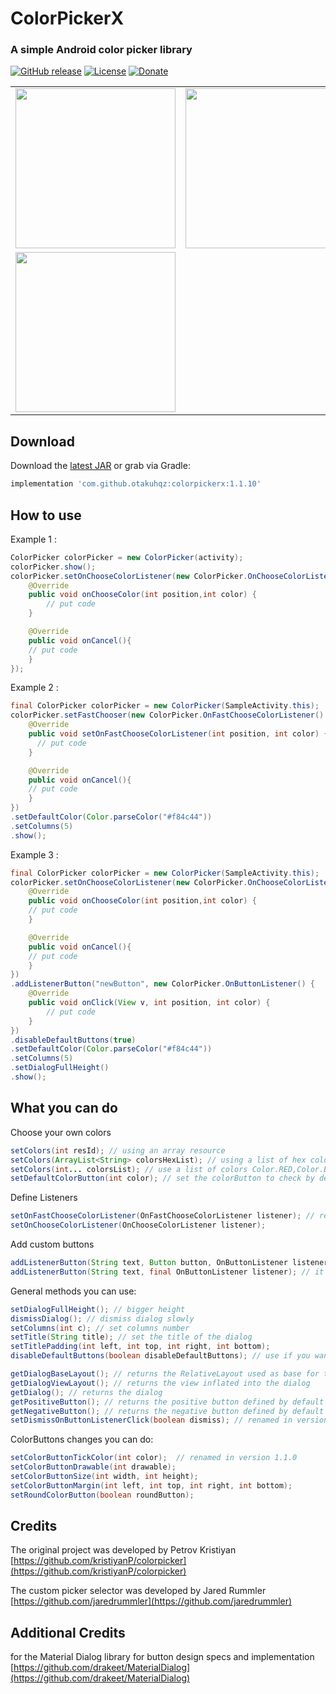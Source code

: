 # ColorPickerX

### A simple Android color picker library
[![GitHub release](https://img.shields.io/github/release/otakuhqz/ColorPickerX.svg?style=for-the-badge)](https://github.com/otakuhqz/ColorPickerX/releases)
[![License](https://img.shields.io/badge/License-GPL%20v3-blue.svg?style=for-the-badge)](https://github.com/otakuhqz/colorpickerx/blob/main/LICENSE)
[![Donate](https://img.shields.io/badge/Paypal-Donate-red?style=for-the-badge&logo=paypal)](https://www.paypal.com/paypalme/saulhenriquez)

<table>
    <tr>
        <td><img src="https://raw.github.com/otakuhqz/colorpicker/master/screen1.png" width="256" /></td>
        <td><img src="https://raw.github.com/otakuhqz/colorpicker/master/screen3.png" width="256" /></td>
    </tr>
    <tr>
        <td><img src="https://raw.github.com/otakuhqz/colorpicker/master/screen2.png" width="256" /></td>
    </tr>
</table>

## Download ##

Download the [latest JAR](https://github.com/otakuhqz/colorpicker/packages/670377) or grab via Gradle:

```groovy
implementation 'com.github.otakuhqz:colorpickerx:1.1.10'
```

## How to use ##

  Example 1 : 
```java
ColorPicker colorPicker = new ColorPicker(activity);
colorPicker.show();
colorPicker.setOnChooseColorListener(new ColorPicker.OnChooseColorListener() {
	@Override
	public void onChooseColor(int position,int color) {
	    // put code
	}

	@Override
	public void onCancel(){
	// put code
	}
});
```  
  Example 2 : 
```java
final ColorPicker colorPicker = new ColorPicker(SampleActivity.this);
colorPicker.setFastChooser(new ColorPicker.OnFastChooseColorListener() {
	@Override
	public void setOnFastChooseColorListener(int position, int color) {
	  // put code
	}

	@Override
	public void onCancel(){
	// put code
	}
})
.setDefaultColor(Color.parseColor("#f84c44"))
.setColumns(5)
.show();
```
  Example 3 : 
```java
final ColorPicker colorPicker = new ColorPicker(SampleActivity.this);
colorPicker.setOnChooseColorListener(new ColorPicker.OnChooseColorListener() {
	@Override
	public void onChooseColor(int position,int color) {
	// put code
	}

	@Override
	public void onCancel(){
	// put code
	}
})
.addListenerButton("newButton", new ColorPicker.OnButtonListener() {
	@Override
	public void onClick(View v, int position, int color) {
	    // put code
	}
})
.disableDefaultButtons(true)
.setDefaultColor(Color.parseColor("#f84c44"))
.setColumns(5)
.setDialogFullHeight()
.show();
```

## What you can do ##

Choose your own colors

```java
setColors(int resId); // using an array resource
setColors(ArrayList<String> colorsHexList); // using a list of hex colors
setColors(int... colorsList); // use a list of colors Color.RED,Color.Black etc
setDefaultColorButton(int color); // set the colorButton to check by default
```

Define Listeners

```java
setOnFastChooseColorListener(OnFastChooseColorListener listener); // renamed in version 1.1.0
setOnChooseColorListener(OnChooseColorListener listener);
```

Add custom buttons

```java
addListenerButton(String text, Button button, OnButtonListener listener); // custom button
addListenerButton(String text, final OnButtonListener listener); // it will generate a button with default style
```

General methods you can use:

```java
setDialogFullHeight(); // bigger height
dismissDialog(); // dismiss dialog slowly
setColumns(int c); // set columns number
setTitle(String title); // set the title of the dialog
setTitlePadding(int left, int top, int right, int bottom);
disableDefaultButtons(boolean disableDefaultButtons); // use if you want to implement your own buttons

getDialogBaseLayout(); // returns the RelativeLayout used as base for the dialog
getDialogViewLayout(); // returns the view inflated into the dialog
getDialog(); // returns the dialog
getPositiveButton(); // returns the positive button defined by default
getNegativeButton(); // returns the negative button defined by default
setDismissOnButtonListenerClick(boolean dismiss); // renamed in version 1.1.0
```

ColorButtons changes you can do:

```java
setColorButtonTickColor(int color);  // renamed in version 1.1.0
setColorButtonDrawable(int drawable);
setColorButtonSize(int width, int height);
setColorButtonMargin(int left, int top, int right, int bottom);
setRoundColorButton(boolean roundButton);
```

## Credits
The original project was developed by Petrov Kristiyan
[https://github.com/kristiyanP/colorpicker](https://github.com/kristiyanP/colorpicker)

The custom picker selector was developed by Jared Rummler 
[https://github.com/jaredrummler](https://github.com/jaredrummler)

## Additional Credits ##
for the Material Dialog library for button design specs and implementation
  [https://github.com/drakeet/MaterialDialog](https://github.com/drakeet/MaterialDialog)